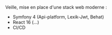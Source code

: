Veille, mise en place d'une stack web moderne :

* Symfony 4 (Api-platform, Lexik-Jwt, Behat)
* React 16 (...)
* CI/CD
